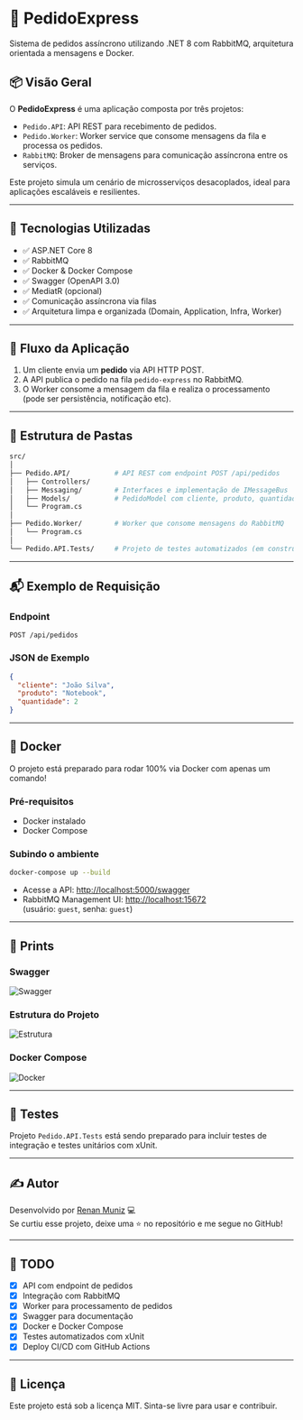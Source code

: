 # 🛒 PedidoExpress

Sistema de pedidos assíncrono utilizando .NET 8 com RabbitMQ, arquitetura orientada a mensagens e Docker.

## 📦 Visão Geral

O **PedidoExpress** é uma aplicação composta por três projetos:

- `Pedido.API`: API REST para recebimento de pedidos.
- `Pedido.Worker`: Worker service que consome mensagens da fila e processa os pedidos.
- `RabbitMQ`: Broker de mensagens para comunicação assíncrona entre os serviços.

Este projeto simula um cenário de microsserviços desacoplados, ideal para aplicações escaláveis e resilientes.

---

## 🚀 Tecnologias Utilizadas

- ✅ ASP.NET Core 8
- ✅ RabbitMQ
- ✅ Docker & Docker Compose
- ✅ Swagger (OpenAPI 3.0)
- ✅ MediatR (opcional)
- ✅ Comunicação assíncrona via filas
- ✅ Arquitetura limpa e organizada (Domain, Application, Infra, Worker)

---

## 🔁 Fluxo da Aplicação

1. Um cliente envia um **pedido** via API HTTP POST.
2. A API publica o pedido na fila `pedido-express` no RabbitMQ.
3. O Worker consome a mensagem da fila e realiza o processamento (pode ser persistência, notificação etc).

---

## 📂 Estrutura de Pastas

```bash
src/
│
├── Pedido.API/           # API REST com endpoint POST /api/pedidos
│   ├── Controllers/
│   ├── Messaging/        # Interfaces e implementação de IMessageBus
│   ├── Models/           # PedidoModel com cliente, produto, quantidade
│   └── Program.cs
│
├── Pedido.Worker/        # Worker que consome mensagens do RabbitMQ
│   └── Program.cs
│
└── Pedido.API.Tests/     # Projeto de testes automatizados (em construção)
```

---

## 📬 Exemplo de Requisição

### Endpoint
```
POST /api/pedidos
```

### JSON de Exemplo

```json
{
  "cliente": "João Silva",
  "produto": "Notebook",
  "quantidade": 2
}
```

---

## 🐳 Docker

O projeto está preparado para rodar 100% via Docker com apenas um comando!

### Pré-requisitos

- Docker instalado
- Docker Compose

### Subindo o ambiente

```bash
docker-compose up --build
```

- Acesse a API: [http://localhost:5000/swagger](http://localhost:5000/swagger)
- RabbitMQ Management UI: [http://localhost:15672](http://localhost:15672)  
  (usuário: `guest`, senha: `guest`)

---

## 📸 Prints

### Swagger
![Swagger](./imgs/swagger.png)

### Estrutura do Projeto
![Estrutura](./imgs/estrutura.png)

### Docker Compose
![Docker](./imgs/docker.png)

---

## 🧪 Testes

Projeto `Pedido.API.Tests` está sendo preparado para incluir testes de integração e testes unitários com xUnit.

---

## ✍️ Autor

Desenvolvido por [Renan Muniz](https://github.com/RenanMunizDev) 💻  
Se curtiu esse projeto, deixe uma ⭐ no repositório e me segue no GitHub!

---

## 📌 TODO

- [x] API com endpoint de pedidos
- [x] Integração com RabbitMQ
- [x] Worker para processamento de pedidos
- [x] Swagger para documentação
- [x] Docker e Docker Compose
- [x] Testes automatizados com xUnit
- [x] Deploy CI/CD com GitHub Actions

---

## 📄 Licença

Este projeto está sob a licença MIT. Sinta-se livre para usar e contribuir.